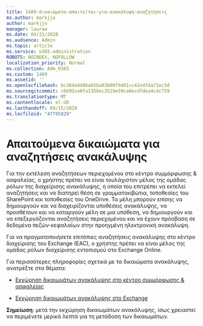 ```yaml
---
title: 1489-δικαιώματα-απαιτείται-για-ανακάλυψη-αναζητήσεις
ms.author: markjjo
author: markjjo
manager: lauraw
ms.date: 04/21/2020
ms.audience: Admin
ms.topic: article
ms.service: o365-administration
ROBOTS: NOINDEX, NOFOLLOW
localization_priority: Normal
ms.collection: Adm_O365
ms.custom: 1489
ms.assetid: ''
ms.openlocfilehash: bc384a948bab5ba93b00f9401cc42e4fda71ec3d
ms.sourcegitcommit: c6692ce0fa1358ec3529e59ca0ecdfdea4cdc759
ms.translationtype: MT
ms.contentlocale: el-GR
ms.lasthandoff: 09/15/2020
ms.locfileid: "47795820"
---
```

# <a name="permissions-required-for-ediscovery-searches"></a>Απαιτούμενα δικαιώματα για αναζητήσεις ανακάλυψης

Για την εκτέλεση αναζητήσεων περιεχομένου στο κέντρο συμμόρφωσης & ασφαλείας, ο χρήστης πρέπει να είναι τουλάχιστον μέλος της ομάδας ρόλων της διαχείρισης ανακάλυψης, η οποία του επιτρέπει να εκτελεί αναζητήσεις και να διατηρεί θέση σε γραμματοκιβώτια, τοποθεσίες του SharePoint και τοποθεσίες του OneDrive. Τα μέλη μπορούν επίσης να δημιουργούν και να διαχειρίζονται υποθέσεις ανακάλυψης, να προσθέτουν και να καταργούν μέλη σε μια υπόθεση, να δημιουργούν και να επεξεργάζονται αναζητήσεις περιεχομένου και να έχουν πρόσβαση σε δεδομένα πεζών-κεφαλαίων στην προηγμένη ηλεκτρονική ανακάλυψη.

Για να πραγματοποιήσετε επιτόπιες αναζητήσεις ανακάλυψης στο κέντρο διαχείρισης του Exchange (EAC), ο χρήστης πρέπει να είναι μέλος της ομάδας ρόλων διαχείρισης εντοπισμού στο Exchange Online.

Για περισσότερες πληροφορίες σχετικά με τα δικαιώματα ανακάλυψης, ανατρέξτε στα θέματα: 

- [Εκχώρηση δικαιωμάτων ανακάλυψης στο κέντρο συμμόρφωσης & ασφαλείας](https://docs.microsoft.com/microsoft-365/compliance/assign-ediscovery-permissions)

- [Εκχώρηση δικαιωμάτων ανακάλυψης στο Exchange](https://docs.microsoft.com/exchange/security-and-compliance/in-place-ediscovery/assign-ediscovery-permissions)

**Σημείωση**: μετά την εκχώρηση δικαιωμάτων ανακάλυψης, ίσως χρειαστεί να περιμένετε μερικά λεπτά για τη μετάδοση των δικαιωμάτων.

